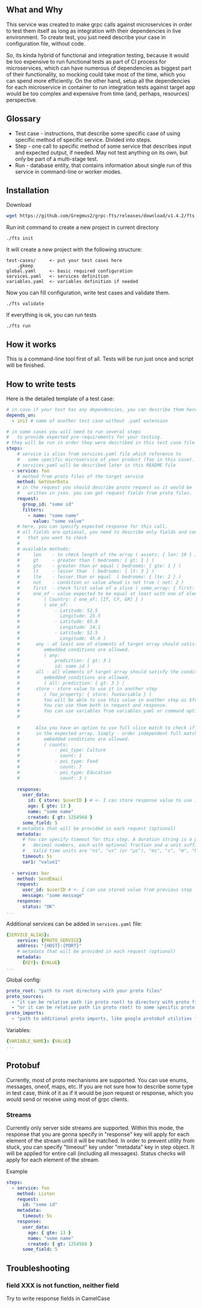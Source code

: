 ## What and Why

This service was created to make grpc calls against microservices in order to
test them itself as long as integration with their dependencies in live environment.
To create test, you just need describe your case in configuration file, without code.

So, its kinda hybrid of functional and integration testing, because it would be too
expensive to run functional tests as part of CI process for microservices, which can
have numerous of dependencies as biggest part of their functionality, so mocking could
take most of the time, which you can spend more efficiently. On the other hand,
setup all the dependencies for each microservice in container to run integration tests against
target app would be too complex and expensive from time (and, perhaps, resources) perspective.

## Glossary

* Test case - instructions, that describe some specific case of using specific method of
  specific service. Divided into steps.
* Step - one call to specific method of some service that describes input and expected output,
  if needed. May not test anything on its own, but only be part of a multi-stage test.
* Run - database entity, that contains information about single run of this service in command-line or
  worker modes.

## Installation

Download
```bash
wget https://github.com/Gregmus2/grpc-fts/releases/download/v1.4.2/fts
```
Run init command to create a new project in current directory
```shell
./fts init
```

It will create a new project with the following structure:
```
test-cases/     <- put your test cases here
    .gkeep  
global.yaml     <- basic required configuration
services.yaml   <- services definition
variables.yaml  <- variables definition if needed
```

Now you can fill configuration, write test cases and validate them.
```shell
./fts validate
```

If everything is ok, you can run tests
```shell
./fts run
```

## How it works

This is a command-line tool first of all. Tests will be run just once and script will be finished.

## How to write tests

Here is the detailed template of a test case:
```yaml
# in case if your test has any dependencies, you can describe them here
depends_on:
  - init # name of another test case without .yaml extension

# in some cases you will need to run several steps 
#   to provide expected pre-requirements for your testing.
# they will be run in order they were described in this test case file
steps:
    # service is alias from services.yaml file which reference to 
    #   some specific microservice of your product (foo in this case).
    # services.yaml will be described later in this README file
  - service: foo
    # method from proto files of the target service
    method: GetUserData
    # in the request you should describe proto request as it would be
    #   written in json. you can get request fields from proto files.
    request:
      group_id: "some id"
      filters:
        - name: "some name"
          value: "some value"
    # here, you can specify expected response for this call. 
    # all fields are optional, you need to describe only fields and conditions
    #   that you want to check
    #
    # available methods:
    #     len    - to check length of the array ( assets: { len: 10 } )
    #     gt     - greater than ( bedrooms: { gt: 1 } )
    #     gte    - greater than or equal ( bedrooms: { gte: 1 } )
    #     lt     - lesser than  ( bedrooms: { lt: 3 } )
    #     lte    - lesser than or equal  ( bedrooms: { lte: 2 } )
    #     not    - condition or value ahead is not true ( not: 2 )
    #     first  - check first value of a slice ( some_array: { first: 2 } )
    #     one_of - value expected to be equal at least with one of elements
    #         ( Country: { one_of: [IT, CY, GR] } )
    #         ( one_of:
    #             - Latitude: 52.5
    #               Longitude: 25.5
    #             - Latitude: 65.8
    #               Longitude: 14.1
    #             - Latitude: 52.5
    #               Longitude: 45.6 )
    #      any - at least one of elements of target array should satisfy the condition.
    #         embedded conditions are allowed.
    #         ( any:
    #             prediction: { gt: 3 }
    #             id: some id )
    #      all - all elements of target array should satisfy the condition
    #         embedded conditions are allowed.
    #         ( all: prediction: { gt: 3 } )
    #      store - store value to use it in another step
    #         ( foo_property: { store: fooVariable } )
    #         You will be able to use this value in another step as $fooVariable.
    #         You can use them both in request and response.
    #         You can use variables from variables.yaml or command option in the same way
    #      
    
    #      Also you have an option to use full slice match to check if all elements of target array are present 
    #      in the expected array. Simply - order independent full match of arrays.
    #         embedded conditions are allowed.
    #         ( counts:
    #             - poi_type: Culture
    #               count: 1
    #             - poi_type: Food
    #               count: 7
    #             - poi_type: Education
    #               count: 3 )
    
    response:
      user_data:
        id: { store: $userID } # <- I can store response value to use it in another step
        age: { gte: 13 }
        name: "some name"
        created: { gt: 1254568 }
      some_field: 5
    # metadata that will be provided in each request (optional)
    metadata:
      # You can specify timeout for this step. A duration string is a possibly signed sequence of
      #   decimal numbers, each with optional fraction and a unit suffix, such as "300ms", "-1.5h" or "2h45m".
      #   Valid time units are "ns", "us" (or "µs"), "ms", "s", "m", "h".
      timeout: 5s
      var1: "value1"
      
  - service: bar
    method: SendEmail
    request:
      user_id: $userID # <- I can use stored value from previous step
      message: "some message"
    response:
      status: "OK"  
...
```

Additional services can be added in `services.yaml` file:
```yaml
{SERVICE_ALIAS}:
    service: {PROTO_SERVICE}
    address: "{HOST}:{PORT}"
    # metadata that will be provided in each request (optional)
    metadata:
      {KEY}: {VALUE}
...
```

Global config:
```yaml
proto_root: "path to root directory with your proto files"
proto_sources:
  - "it can be relative path (in proto root) to directory with proto files"
  - "or it can be relative path (in proto root) to some specific proto file"
proto_imports:
  - "path to additional proto imports, like google protobuf utilities for example"
```

Variables:
```yaml
{VARIABLE_NAME}: {VALUE}
...
```

## Protobuf

Currently, most of proto mechanisms are supported. You can use enums, messages, oneof, maps, etc.
If you are not sure how to describe some type in test case, think of it as if it would be json request or response,
which you would send or receive using most of grpc clients.

### Streams

Currently only server side streams are supported. Within this mode, the response that you are gonna specify
in "response" key will apply for each element of the stream until it will be matched. In order to prevent
utility from stuck, you can specify "timeout" key under "metadata" key in step object. It will be applied for entire call (including all messages).
Status checks will apply for each element of the stream.

Example
```yaml
steps:
  - service: foo
    method: Listen
    request:
      id: "some id"
    metadata:
      timeout: 5s
    response:
      user_data:
        age: { gte: 13 }
        name: "some name"
        created: { gt: 1254568 }
      some_field: 5
```

## Troubleshooting

### field XXX is not function, neither field

Try to write response fields in CamelCase

